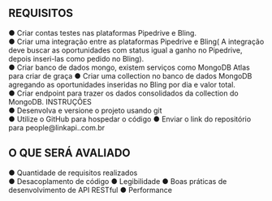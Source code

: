 
## REQUISITOS 
● Criar contas testes nas plataformas Pipedrive e Bling.  
● Criar uma integração entre as plataformas Pipedrive e Bling( A integração deve buscar as oportunidades com status igual a ganho no Pipedrive, depois inseri-las como pedido no Bling).  
● Criar banco de dados mongo, existem serviços como MongoDB Atlas para criar de graça 
● Criar uma collection no banco de dados MongoDB agregando as oportunidades inseridas no Bling por dia e valor total.  
● Criar endpoint para trazer os dados consolidados da collection do MongoDB.    INSTRUÇÕES  
● Desenvolva e versione o projeto usando git  
● Utilize o GitHub para hospedar o código 
● Enviar o link do repositório para people@linkapi..com.br 

## O QUE SERÁ AVALIADO 
● Quantidade de requisitos realizados  
● Desacoplamento de código 
● Legibilidade 
● Boas práticas de desenvolvimento de API RESTful 
● Performance

